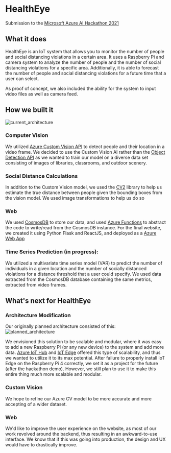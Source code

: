 # HealthEye

Submission to the [Microsoft Azure AI Hackathon 2021](https://devpost.com/software/healtheye)

## What it does
HealthEye is an IoT system that allows you to monitor the number of people and social distancing violations in a certain area. It uses a Raspberry Pi and camera system to analyze the number of people and the number of social distancing violations for a specific area. Additionally, it is able to forecast the number of people and social distancing violations for a future time that a user can select.

As proof of concept, we also included the ability for the system to input video files as well as camera feed.

## How we built it
![current_architecture](https://raw.githubusercontent.com/vivCoding/healtheye/main/docs/current_architecture.png)

### Computer Vision
We utilized [Azure Custom Vision API](https://docs.microsoft.com/en-us/azure/cognitive-services/custom-vision-service/) to detect people and their location in a video frame. We decided to use the Custom Vision AI rather than the [Object Detection API](https://docs.microsoft.com/en-us/azure/cognitive-services/computer-vision/concept-object-detection) as we wanted to train our model on a diverse data set consisting of images of libraries, classrooms, and outdoor scenery.

### Social Distance Calculations
In addition to the Custom Vision model, we used the [CV2](https://docs.opencv.org/master/d6/d00/tutorial_py_root.html) library to help us estimate the true distance between people given the bounding boxes from the vision model. We used image transformations to help us do so

### Web
We used [CosmosDB](https://docs.microsoft.com/en-us/azure/cosmos-db/introduction) to store our data, and used [Azure Functions](https://docs.microsoft.com/en-us/azure/azure-functions/functions-overview) to abstract the code to write/read from the CosmosDB instance. For the final website, we created it using Python Flask and ReactJS, and deployed as a [Azure Web App](https://docs.microsoft.com/en-us/azure/app-service/overview)

### Time Series Prediction (in progress):
We utilized a multivariate time series model (VAR) to predict the number of individuals in a given location and the number of socially distanced violations for a distance threshold that a user could specify. We used data extracted from the CosmosDB database containing the same metrics, extracted from video frames.

## What's next for HealthEye

### Architecture Modification
Our originally planned architecture consisted of this:
![planned_architecture](https://raw.githubusercontent.com/vivCoding/healtheye/main/docs/planned_architecture.png)

We envisioned this solution to be scalable and modular, where it was easy to add a new Raspberry Pi (or any new device) to the system and add more data. [Azure IoT Hub](https://docs.microsoft.com/en-us/azure/iot-hub/about-iot-hub) and [IoT Edge](https://docs.microsoft.com/en-us/azure/iot-edge/about-iot-edge?view=iotedge-2018-06) offered this type of scalability, and thus we wanted to utilize it to its max potential. After failure to properly install IoT Edge on the Raspberry Pi 4 correctly, we set it as a project for the future (after the hackathon demo). However, we still plan to use it to make this entire thing much more scalable and modular.

### Custom Vision
We hope to refine our Azure CV model to be more accurate and more accepting of a wider dataset.

### Web
We'd like to improve the user experience on the website, as most of our work revolved around the backend, thus resulting in an awkward-to-use interface. We know that if this was going into production, the design and UX would have to drastically improve.


